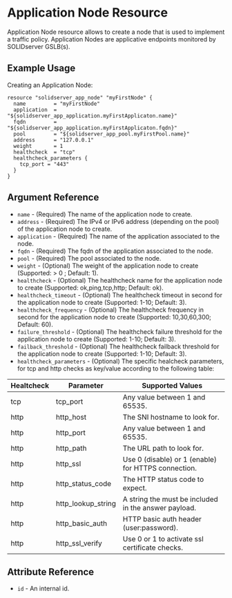 # Application Node Resource

Application Node resource allows to create a node that is used to implement a traffic policy. Application Nodes are applicative endpoints monitored by SOLIDserver GSLB(s).

## Example Usage

Creating an Application Node:
```
resource "solidserver_app_node" "myFirstNode" {
  name         = "myFirstNode"
  application  = "${solidserver_app_application.myFirstApplicaton.name}"
  fqdn         = "${solidserver_app_application.myFirstApplicaton.fqdn}"
  pool         = "${solidserver_app_pool.myFirstPool.name}"
  address      = "127.0.0.1"
  weight       = 1
  healthcheck  = "tcp"
  healthcheck_parameters {
    tcp_port = "443"
  }
}
```

## Argument Reference

* `name` - (Required) The name of the application node to create.
* `address` - (Required) The IPv4 or IPv6 address (depending on the pool) of the application node to create.
* `application` - (Required) The name of the application associated to the node.
* `fqdn` - (Required) The fqdn of the application associated to the node.
* `pool` - (Required) The pool associated to the node.
* `weight` - (Optional) The weight of the application node to create (Supported: > 0 ; Default: 1).
* `healthcheck` - (Optional) The healthcheck name for the application node to create (Supported: ok,ping,tcp,http; Default: ok).
* `healthcheck_timeout` - (Optional) The healthcheck timeout in second for the application node to create (Supported: 1-10; Default: 3).
* `healthcheck_frequency` - (Optional) The healthcheck frequency in second for the application node to create (Supported: 10,30,60,300; Default: 60).
* `failure_threshold` - (Optional) The healthcheck failure threshold for the application node to create (Supported: 1-10; Default: 3).
* `failback_threshold` - (Optional) The healthcheck failback threshold for the application node to create (Supported: 1-10; Default: 3).
* `healthcheck_parameters` - (Optional) The specific healcheck parameters, for tcp and http checks as key/value according to the following table:

|Healtcheck|Parameter|Supported Values|
|----------|---------|----------------|
|tcp|tcp_port|Any value between 1 and 65535.|
|http|http_host|The SNI hostname to look for.|
|http|http_port|Any value between 1 and 65535.|
|http|http_path|The URL path to look for.|
|http|http_ssl|Use 0 (disable) or 1 (enable) for HTTPS connection.|
|http|http_status_code|The HTTP status code to expect.|
|http|http_lookup_string|A string the must be included in the answer payload.|
|http|http_basic_auth|HTTP basic auth header (user:password).|
|http|http_ssl_verify|Use 0 or 1 to activate ssl certificate checks.|

## Attribute Reference

* `id` - An internal id.